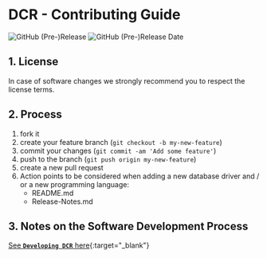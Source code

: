 # DCR - Contributing Guide

![GitHub (Pre-)Release](https://img.shields.io/github/v/release/KonnexionsGmbH/dcr?include_prereleases)
![GitHub (Pre-)Release Date](https://img.shields.io/github/release-date-pre/KonnexionsGmbh/dcr)

## 1. License

In case of software changes we strongly recommend you to respect the license terms.

## 2. Process

1. fork it
2. create your feature branch (`git checkout -b my-new-feature`)
3. commit your changes (`git commit -am 'Add some feature'`)
4. push to the branch (`git push origin my-new-feature`)
5. create a new pull request
6. Action points to be considered when adding a new database driver and / or a new programming language:
    - README.md
    - Release-Notes.md

## 3. Notes on the Software Development Process

[See **`Developing DCR`** here](https://konnexionsgmbh.github.io/dcr/developing_research_notes/){:target="_blank"}
